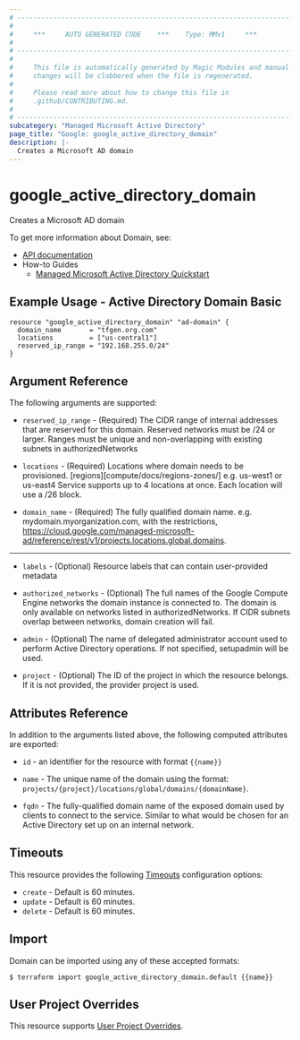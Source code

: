 ```yaml
---
# ----------------------------------------------------------------------------
#
#     ***     AUTO GENERATED CODE    ***    Type: MMv1     ***
#
# ----------------------------------------------------------------------------
#
#     This file is automatically generated by Magic Modules and manual
#     changes will be clobbered when the file is regenerated.
#
#     Please read more about how to change this file in
#     .github/CONTRIBUTING.md.
#
# ----------------------------------------------------------------------------
subcategory: "Managed Microsoft Active Directory"
page_title: "Google: google_active_directory_domain"
description: |-
  Creates a Microsoft AD domain
---
```


# google\_active\_directory\_domain

Creates a Microsoft AD domain


To get more information about Domain, see:

* [API documentation](https://cloud.google.com/managed-microsoft-ad/reference/rest/v1/projects.locations.global.domains)
* How-to Guides
    * [Managed Microsoft Active Directory Quickstart](https://cloud.google.com/managed-microsoft-ad/docs/quickstarts)

## Example Usage - Active Directory Domain Basic


```hcl
resource "google_active_directory_domain" "ad-domain" {
  domain_name       = "tfgen.org.com"
  locations         = ["us-central1"]
  reserved_ip_range = "192.168.255.0/24" 
}
```

## Argument Reference

The following arguments are supported:


* `reserved_ip_range` -
  (Required)
  The CIDR range of internal addresses that are reserved for this domain. Reserved networks must be /24 or larger. 
  Ranges must be unique and non-overlapping with existing subnets in authorizedNetworks

* `locations` -
  (Required)
  Locations where domain needs to be provisioned. [regions][compute/docs/regions-zones/] 
  e.g. us-west1 or us-east4 Service supports up to 4 locations at once. Each location will use a /26 block.

* `domain_name` -
  (Required)
  The fully qualified domain name. e.g. mydomain.myorganization.com, with the restrictions, 
  https://cloud.google.com/managed-microsoft-ad/reference/rest/v1/projects.locations.global.domains.


- - -


* `labels` -
  (Optional)
  Resource labels that can contain user-provided metadata

* `authorized_networks` -
  (Optional)
  The full names of the Google Compute Engine networks the domain instance is connected to. The domain is only available on networks listed in authorizedNetworks.
  If CIDR subnets overlap between networks, domain creation will fail.

* `admin` -
  (Optional)
  The name of delegated administrator account used to perform Active Directory operations. 
  If not specified, setupadmin will be used.

* `project` - (Optional) The ID of the project in which the resource belongs.
    If it is not provided, the provider project is used.


## Attributes Reference

In addition to the arguments listed above, the following computed attributes are exported:

* `id` - an identifier for the resource with format `{{name}}`

* `name` -
  The unique name of the domain using the format: `projects/{project}/locations/global/domains/{domainName}`.

* `fqdn` -
  The fully-qualified domain name of the exposed domain used by clients to connect to the service. 
  Similar to what would be chosen for an Active Directory set up on an internal network.


## Timeouts

This resource provides the following
[Timeouts](/docs/configuration/resources.html#timeouts) configuration options:

- `create` - Default is 60 minutes.
- `update` - Default is 60 minutes.
- `delete` - Default is 60 minutes.

## Import


Domain can be imported using any of these accepted formats:

```
$ terraform import google_active_directory_domain.default {{name}}
```

## User Project Overrides

This resource supports [User Project Overrides](https://www.terraform.io/docs/providers/google/guides/provider_reference.html#user_project_override).
